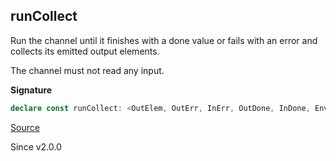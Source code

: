 ## runCollect

Run the channel until it finishes with a done value or fails with an error
and collects its emitted output elements.

The channel must not read any input.

**Signature**

```ts
declare const runCollect: <OutElem, OutErr, InErr, OutDone, InDone, Env>(self: Channel<OutElem, unknown, OutErr, InErr, OutDone, InDone, Env>) => Effect.Effect<[Chunk.Chunk<OutElem>, OutDone], OutErr, Env>
```

[Source](https://github.com/Effect-TS/effect/tree/main/packages/effect/src/Channel.ts#L1942)

Since v2.0.0